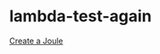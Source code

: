 # lambda-test-again

<a href="http://localhost:8080/joule/create/joule-test/lambda-test">Create a Joule</a>

